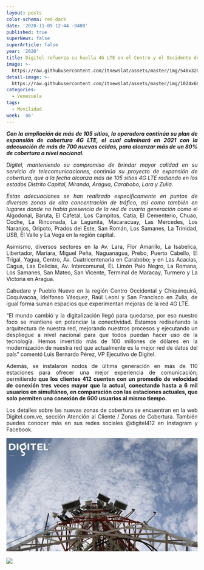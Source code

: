 ```yaml
---
layout: posts
color-schema: red-dark
date: '2020-11-09 12:44 -0400'
published: true
superNews: false
superArticle: false
year: '2020'
title: Digitel refuerza su huella 4G LTE en el Centro y el Occidente del país
image: >-
  https://raw.githubusercontent.com/itnewslat/assets/master/img/540x320/Antena-Digitel-p.jpg
detail-image: >-
  https://raw.githubusercontent.com/itnewslat/assets/master/img/1024x680/Antena-Digitel-g.jpg
categories:
  - Venezuela
tags:
  - Movilidad
week: '46'
---
```

<p style="text-align: justify;"><strong><em>Con la ampliación de más de 105 sitios, la operadora continúa su plan de expansión de cobertura 4G LTE, el cual culminará en 2021 con la adecuación de más de 700 nuevas celdas, para alcanzar más de un 80% de cobertura a nivel nacional.</em></strong></p>
<p style="text-align: justify;"><em>Digitel, manteniendo su compromiso de brindar mayor calidad en su servicio de telecomunicaciones, continúa su proyecto de expansión de cobertura, que a la fecha alcanza más de 105 sitios 4G LTE radiando en los estados Distrito Capital, Miranda, Aragua, Carabobo, Lara y Zulia.</em></p>
<p style="text-align: justify;"><em>Estas adecuaciones se han realizado específicamente en puntos de diversas zonas de alta concentración de tráfico, así como también en lugares donde no había presencia de la red de cuarta generación como </em>el Algodonal, Baruta, El Cafetal, Los Campitos, Catia, El Cementerio, Chuao, Coche, La Rinconada, La Lagunita, Macaracuay, Las Mercedes, Los Naranjos, Oripoto, Prados del Este, San Román, Los Samanes, La Trinidad, USB, El Valle y La Vega en la región capital.</p>
<p style="text-align: justify;">Asimismo, diversos sectores en la Av. Lara, Flor Amarillo, La Isabelica, Libertador, Mariara, Miguel Peña, Naguanagua, Prebo, Puerto Cabello, El Trigal, Yagua, Centro, Av. Cuatricentenaria en Carabobo; y en Las Acacias, Cagua, Las Delicias, Av. Intercomunal, EL Limón Palo Negro, La Romana, Los Samanes, San Mateo, San Vicente, Terminal de Maracay, Turmero y La Victoria en Aragua.</p>
<p style="text-align: justify;">Cabudare y Pueblo Nuevo en la región Centro Occidental y Chiquinquirá, Coquivacoa, Idelfonso Vásquez, Raúl Leoni y San Francisco en Zulia, de igual forma suman espacios que experimentan mejoras de la red 4G LTE.</p>
<p style="text-align: justify;">“El mundo cambió y la digitalización llegó para quedarse, por eso nuestro foco se mantiene en potenciar la conectividad. Estamos rediseñando la arquitectura de nuestra red, mejorando nuestros procesos y ejecutando un despliegue a nivel nacional para que todos puedan hacer uso de la tecnología. Hemos invertido más de 100 millones de dólares en la modernización de nuestra red que actualmente es la mejor red de datos del país” comentó Luis Bernardo Pérez, VP Ejecutivo de Digitel.</p>
<p style="text-align: justify;">Además, se instalaron nodos de última generación en más de 110 estaciones para ofrecer una mejor experiencia de comunicación; permitiendo<strong> que los clientes 412 cuenten con un promedio de velocidad de conexión tres veces mayor que la actual, conectando hasta a 6 mil usuarios en simultáneo, en comparación con las estaciones actuales, que solo permiten una conexión de 600 usuarios al mismo tiempo.</strong></p>
<p style="text-align: justify;">Los detalles sobre las nuevas zonas de cobertura se encuentran en la web Digitel.com.ve, sección Atención al Cliente / Zonas de Cobertura. También puedes conocer más en sus redes sociales @digitel412 en Instagram y Facebook.</p>

![](https://raw.githubusercontent.com/itnewslat/assets/master/img/540x320/Antena-Digitel-p.jpg)

<img src="https://tracker.metricool.com/c3po.jpg?hash=56f88a41e39ab42c063cc51676587a04"/>